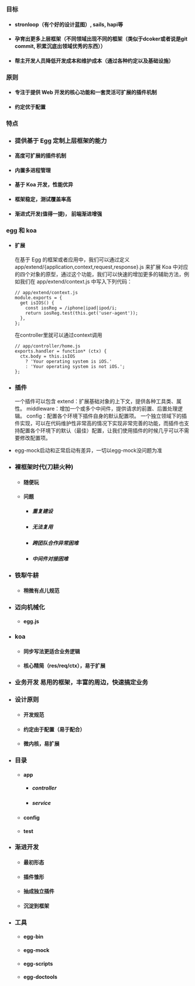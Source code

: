 ### 目标
* #### stronloop（有个好的设计蓝图）, sails, hapi等
* #### 孕育出更多上层框架（不同领域出现不同的框架（类似于dcoker或者说是git commit, 积累沉底出领域优秀的东西））
* #### 帮主开发人员降低开发成本和维护成本（通过各种约定以及基础设施）

### 原则
* #### 专注于提供 Web 开发的核心功能和一套灵活可扩展的插件机制
* #### 约定优于配置

### 特点
* ### 提供基于 Egg 定制上层框架的能力
* #### 高度可扩展的插件机制
* #### 内置多进程管理
* #### 基于 Koa 开发，性能优异
* #### 框架稳定，测试覆盖率高
* #### 渐进式开发(值得一提)， 前端渐进增强

### egg 和 koa
* ####  扩展
    在基于 Egg 的框架或者应用中，我们可以通过定义 app/extend/{application,context,request,response}.js 来扩展 Koa 中对应的四个对象的原型，通过这个功能，我们可以快速的增加更多的辅助方法，例如我们在 app/extend/context.js 中写入下列代码：
    ```
    // app/extend/context.js
    module.exports = {
      get isIOS() {
        const iosReg = /iphone|ipad|ipod/i;
        return iosReg.test(this.get('user-agent'));
      },
    };
    ```
    在controller里就可以通过context调用
    ```
    // app/controller/home.js
    exports.handler = function* (ctx) {
      ctx.body = this.isIOS
        ? 'Your operating system is iOS.'
        : 'Your operating system is not iOS.';
    };
    ```
    
* ###  插件
    一个插件可以包含
    extend：扩展基础对象的上下文，提供各种工具类、属性。
    middleware：增加一个或多个中间件，提供请求的前置、后置处理逻辑。
    config：配置各个环境下插件自身的默认配置项。
    一个独立领域下的插件实现，可以在代码维护性非常高的情况下实现非常完善的功能，而插件也支持配置各个环境下的默认（最佳）配置，让我们使用插件的时候几乎可以不需要修改配置项。

* egg-mock启动和正常启动有差异，一切以egg-mock没问题为准

* ### 裸框架时代(刀耕火种)
  * #### 随便玩
  * #### 问题
    * ##### 重复建设
    * ##### 无法复用
    * ##### 跨团队合作异常困难
    * ##### 中间件对接困难
* ### 铁犁牛耕
  * #### 稍微有点儿规范
* ### 迈向机械化
  * #### egg.js
* ### koa
  * #### 同步写法更适合业务逻辑
  * #### 核心精简（res/req/ctx），易于扩展
* ### 业务开发 易用的框架，丰富的周边，快速搞定业务
* ### 设计原则
  * #### 开发规范
  * #### 约定由于配置（易于配合）
  * #### 微内核，易扩展
* ### 目录
  * #### app
    * ##### controller
    * ##### service
  * #### config
  * #### test

* ### 渐进开发
  * #### 最初形态
  * #### 插件雏形
  * #### 抽成独立插件
  * #### 沉淀到框架
* ### 工具
  * #### egg-bin
  * #### egg-mock
  * #### egg-scripts
  * #### egg-doctools